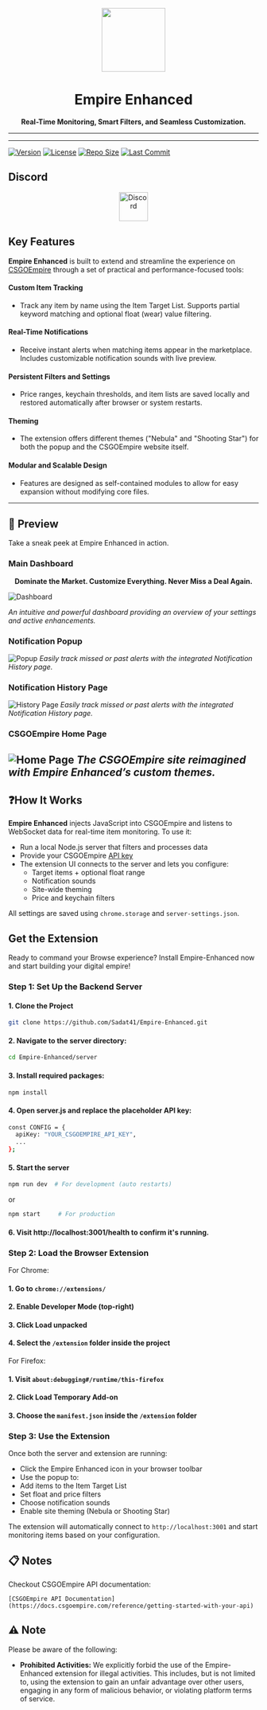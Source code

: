 

<p align="center">
  <a href="https://betterfloat.com/">
    <img width="128" src="https://github.com/Sadat41/Empire-Enhanced/blob/main/icon128.png?raw=true"/>
  </a>
  <h1 align="center">Empire Enhanced</h1>
</p>
<p align="center"><strong> Real-Time Monitoring, Smart Filters, and Seamless Customization. </strong></p>

****
---
[![Version](https://img.shields.io/badge/version-1.0.0-blue.svg)](https://github.com/Sadat41/Empire-Enhanced)
[![License](https://img.shields.io/badge/license-MIT-green.svg)](LICENSE.md)
[![Repo Size](https://img.shields.io/github/repo-size/Sadat41/Empire-Enhanced?label=repo%20size&color=orange)](https://github.com/Sadat41/Empire-Enhanced)
[![Last Commit](https://img.shields.io/github/last-commit/Sadat41/Empire-Enhanced?label=last%20commit&color=lightgrey)](https://github.com/Sadat41/Empire-Enhanced/commits/main)



## Discord 
<p align="center">
  <a href="https://discord.gg/tmX4HjmQKz">
    <picture>
      <source srcset="https://i.postimg.cc/Fzj7T05w/discord.png" media="(prefers-color-scheme: dark)">
      <img height="58" src="https://i.postimg.cc/Fzj7T05w/discord.png" alt="Discord"></picture></a>
</p>


## Key Features
**Empire Enhanced** is built to extend and streamline the experience on [CSGOEmpire](https://csgoempire.com) through a set of practical and performance-focused tools:
#### Custom Item Tracking  
- Track any item by name using the Item Target List. Supports partial keyword matching and optional float (wear) value filtering.
#### Real-Time Notifications  
- Receive instant alerts when matching items appear in the marketplace. Includes customizable notification sounds with live preview.
#### Persistent Filters and Settings  
- Price ranges, keychain thresholds, and item lists are saved locally and restored automatically after browser or system restarts.
#### Theming
- The extension offers different themes ("Nebula" and "Shooting Star") for both the popup and the CSGOEmpire website itself.
#### Modular and Scalable Design  
- Features are designed as self-contained modules to allow for easy expansion without modifying core files.
---
## 📸 Preview

Take a sneak peek at Empire Enhanced in action.

### Main Dashboard
<p align="center"><strong>Dominate the Market. Customize Everything. Never Miss a Deal Again.</strong></p>

![Dashboard](https://github.com/Sadat41/Empire-Enhanced/blob/main/Demo/Dashboard.gif)

*An intuitive and powerful dashboard providing an overview of your settings and active enhancements.*

### Notification Popup
![Popup](https://github.com/Sadat41/Empire-Enhanced/blob/main/Demo/History%20Page.png)
*Easily track missed or past alerts with the integrated Notification History page.*

### Notification History Page
![History Page](https://github.com/Sadat41/Empire-Enhanced/blob/main/Demo/History%20Page.png)
*Easily track missed or past alerts with the integrated Notification History page.*

### CSGOEmpire Home Page
![Home Page](https://github.com/Sadat41/Empire-Enhanced/blob/main/Demo/Homepage.png)
*The CSGOEmpire site reimagined with Empire Enhanced’s custom themes.*
---

## ❓How It Works
**Empire Enhanced** injects JavaScript into CSGOEmpire and listens to WebSocket data for real-time item monitoring.
To use it:
- Run a local Node.js server that filters and processes data
- Provide your CSGOEmpire [API key](https://csgoempire.com/trading/apikey)
- The extension UI connects to the server and lets you configure:
  -  Target items + optional float range
  -  Notification sounds
  -  Site-wide theming
  -  Price and keychain filters

All settings are saved using `chrome.storage` and `server-settings.json`.

## Get the Extension

Ready to command your Browse experience? Install Empire-Enhanced now and start building your digital empire!

### Step 1: Set Up the Backend Server

#### 1. Clone the Project
```bash
git clone https://github.com/Sadat41/Empire-Enhanced.git
```
#### 2. Navigate to the server directory:
``` bash
cd Empire-Enhanced/server
```
#### 3. Install required packages:
```bash
npm install
```
#### 4. Open server.js and replace the placeholder API key:
```bash
const CONFIG = {
  apiKey: "YOUR_CSGOEMPIRE_API_KEY",
  ...
};
```
#### 5. Start the server
```bash
npm run dev  # For development (auto restarts)
```
or
```bash
npm start     # For production
```
#### 6. Visit http://localhost:3001/health to confirm it's running.

### Step 2: Load the Browser Extension

For Chrome:
#### 1. Go to `chrome://extensions/`
#### 2. Enable Developer Mode (top-right)
#### 3. Click Load unpacked
#### 4. Select the `/extension` folder inside the project

For Firefox:
#### 1. Visit `about:debugging#/runtime/this-firefox`
#### 2. Click Load Temporary Add-on
#### 3. Choose the `manifest.json` inside the `/extension` folder

### Step 3: Use the Extension
Once both the server and extension are running:
- Click the Empire Enhanced icon in your browser toolbar
- Use the popup to:
- Add items to the Item Target List
- Set float and price filters
- Choose notification sounds
- Enable site theming (Nebula or Shooting Star)

The extension will automatically connect to `http://localhost:3001` and start monitoring items based on your configuration.

## 📋 Notes
Checkout CSGOEmpire API documentation:
```
[CSGOEmpire API Documentation](https://docs.csgoempire.com/reference/getting-started-with-your-api)
```

## ⚠️ Note

Please be aware of the following:

* **Prohibited Activities:** We explicitly forbid the use of the Empire-Enhanced extension for illegal activities. This includes, but is not limited to, using the extension to gain an unfair advantage over other users, engaging in any form of malicious behavior, or violating platform terms of service. 
